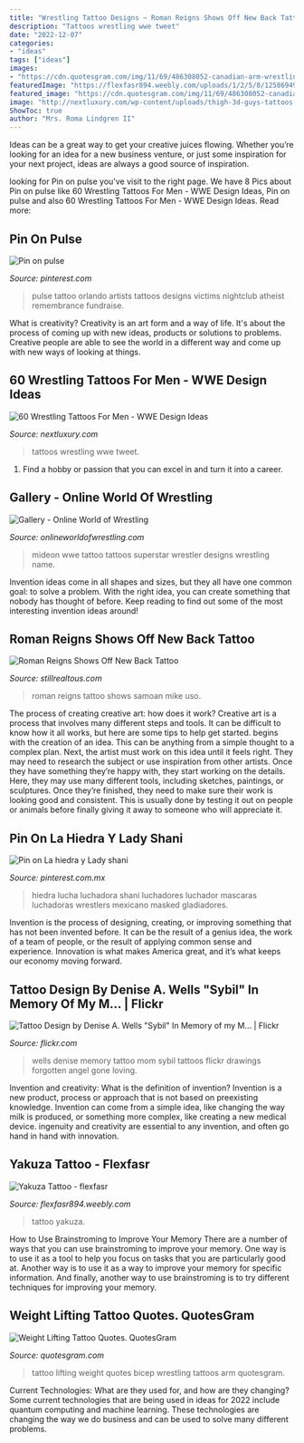 ```yaml
---
title: "Wrestling Tattoo Designs ~ Roman Reigns Shows Off New Back Tattoo"
description: "Tattoos wrestling wwe tweet"
date: "2022-12-07"
categories:
- "ideas"
tags: ["ideas"]
images:
- "https://cdn.quotesgram.com/img/11/69/486308052-canadian-arm-wrestling-bicep-tattoo.jpg"
featuredImage: "https://flexfasr894.weebly.com/uploads/1/2/5/8/125869499/316154339.jpg"
featured_image: "https://cdn.quotesgram.com/img/11/69/486308052-canadian-arm-wrestling-bicep-tattoo.jpg"
image: "http://nextluxury.com/wp-content/uploads/thigh-3d-guys-tattoos-with-wrestling-design.jpg"
ShowToc: true
author: "Mrs. Roma Lindgren II"
---
```



Ideas can be a great way to get your creative juices flowing. Whether you’re looking for an idea for a new business venture, or just some inspiration for your next project, ideas are always a good source of inspiration.

	

		
looking for Pin on pulse you've visit to the right page. We have 8 Pics about Pin on pulse like 60 Wrestling Tattoos For Men - WWE Design Ideas, Pin on pulse and also 60 Wrestling Tattoos For Men - WWE Design Ideas. Read more:
		
    
## Pin On Pulse

<img loading=lazy src="https://i.pinimg.com/736x/bd/c8/93/bdc8935e7a03188569526cea5ab03b16--pulse-tattoo-orlando-tattoo.jpg" onerror="this.onerror=null;this.src='https://tse3.mm.bing.net/th?id=OIP.gwyTu5hB3LqWqTSOQFGg4gHaHa&amp;pid=15.1';" alt="Pin on pulse">

_Source: pinterest.com_

>pulse tattoo orlando artists tattoos designs victims nightclub atheist remembrance fundraise. 

	

What is creativity?
Creativity is an art form and a way of life. It's about the process of coming up with new ideas, products or solutions to problems. Creative people are able to see the world in a different way and come up with new ways of looking at things.

    
## 60 Wrestling Tattoos For Men - WWE Design Ideas

<img loading=lazy src="http://nextluxury.com/wp-content/uploads/thigh-3d-guys-tattoos-with-wrestling-design.jpg" onerror="this.onerror=null;this.src='https://tse1.mm.bing.net/th?id=OIP.Ig5qo09Z65qauIuIae4lMAHaHa&amp;pid=15.1';" alt="60 Wrestling Tattoos For Men - WWE Design Ideas">

_Source: nextluxury.com_

>tattoos wrestling wwe tweet. 

	

1. Find a hobby or passion that you can excel in and turn it into a career.

    
## Gallery - Online World Of Wrestling

<img loading=lazy src="http://www.onlineworldofwrestling.com/pictures/d/dennisknight/13.jpg" onerror="this.onerror=null;this.src='https://tse2.mm.bing.net/th?id=OIP.sFGjeQJ9quYuQUJhKJmmWwHaFS&amp;pid=15.1';" alt="Gallery - Online World of Wrestling">

_Source: onlineworldofwrestling.com_

>mideon wwe tattoo tattoos superstar wrestler designs wrestling name. 

	

Invention ideas come in all shapes and sizes, but they all have one common goal: to solve a problem. With the right idea, you can create something that nobody has thought of before. Keep reading to find out some of the most interesting invention ideas around!

    
## Roman Reigns Shows Off New Back Tattoo

<img loading=lazy src="https://stillrealtous.com/wp-content/uploads/2020/05/Screen-Shot-2020-05-19-at-12.52.25-PM.jpg" onerror="this.onerror=null;this.src='https://tse4.mm.bing.net/th?id=OIP.amZAGBsDlCPfH3MqL2B3HgHaM7&amp;pid=15.1';" alt="Roman Reigns Shows Off New Back Tattoo">

_Source: stillrealtous.com_

>roman reigns tattoo shows samoan mike uso. 

	

The process of creating creative art: how does it work?
Creative art is a process that involves many different steps and tools. It can be difficult to know how it all works, but here are some tips to help get started. 
 begins with the creation of an idea. This can be anything from a simple thought to a complex plan. Next, the artist must work on this idea until it feels right. They may need to research the subject or use inspiration from other artists. Once they have something they’re happy with, they start working on the details. Here, they may use many different tools, including sketches, paintings, or sculptures. Once they’re finished, they need to make sure their work is looking good and consistent. This is usually done by testing it out on people or animals before finally giving it away to someone who will appreciate it.

    
## Pin On La Hiedra Y Lady Shani

<img loading=lazy src="https://i.pinimg.com/736x/d1/fb/af/d1fbaf00e6a2b4e22b71a5dcd774a898.jpg" onerror="this.onerror=null;this.src='https://tse4.mm.bing.net/th?id=OIP.Ovcmb3bg_svlwPw-wMYYeQHaLH&amp;pid=15.1';" alt="Pin on La hiedra y Lady shani">

_Source: pinterest.com.mx_

>hiedra lucha luchadora shani luchadores luchador mascaras luchadoras wrestlers mexicano masked gladiadores. 

	

Invention is the process of designing, creating, or improving something that has not been invented before. It can be the result of a genius idea, the work of a team of people, or the result of applying common sense and experience. Innovation is what makes America great, and it’s what keeps our economy moving forward.

    
## Tattoo Design By Denise A. Wells &quot;Sybil&quot; In Memory Of My M… | Flickr

<img loading=lazy src="https://c1.staticflickr.com/3/2732/4407968276_70b64735d9_b.jpg" onerror="this.onerror=null;this.src='https://tse4.mm.bing.net/th?id=OIP.m8qwHgeIsvrBclMTMQ--DgHaFh&amp;pid=15.1';" alt="Tattoo Design by Denise A. Wells &quot;Sybil&quot; In Memory of my M… | Flickr">

_Source: flickr.com_

>wells denise memory tattoo mom sybil tattoos flickr drawings forgotten angel gone loving. 

	

Invention and creativity: What is the definition of invention?
Invention is a new product, process or approach that is not based on preexisting knowledge. Invention can come from a simple idea, like changing the way milk is produced, or something more complex, like creating a new medical device. ingenuity and creativity are essential to any invention, and often go hand in hand with innovation.

    
## Yakuza Tattoo - Flexfasr

<img loading=lazy src="https://flexfasr894.weebly.com/uploads/1/2/5/8/125869499/316154339.jpg" onerror="this.onerror=null;this.src='https://tse4.mm.bing.net/th?id=OIP.DqTYZpmLmVn49hFrcONA_gHaEQ&amp;pid=15.1';" alt="Yakuza Tattoo - flexfasr">

_Source: flexfasr894.weebly.com_

>tattoo yakuza. 

	

How to Use Brainstroming to Improve Your Memory
There are a number of ways that you can use brainstroming to improve your memory. One way is to use it as a tool to help you focus on tasks that you are particularly good at. Another way is to use it as a way to improve your memory for specific information. And finally, another way to use brainstroming is to try different techniques for improving your memory.

    
## Weight Lifting Tattoo Quotes. QuotesGram

<img loading=lazy src="https://cdn.quotesgram.com/img/11/69/486308052-canadian-arm-wrestling-bicep-tattoo.jpg" onerror="this.onerror=null;this.src='https://tse4.mm.bing.net/th?id=OIP.SY4cCaKnWly5ZXY_4OwPhAHaFj&amp;pid=15.1';" alt="Weight Lifting Tattoo Quotes. QuotesGram">

_Source: quotesgram.com_

>tattoo lifting weight quotes bicep wrestling tattoos arm quotesgram. 

	

Current Technologies: What are they used for, and how are they changing?
Some current technologies that are being used in ideas for 2022 include quantum computing and machine learning. These technologies are changing the way we do business and can be used to solve many different problems.

